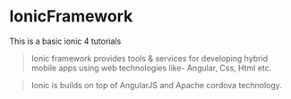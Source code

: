 # IonicFramework
This is a basic ionic 4 tutorials
>Ionic framework provides tools & services for developing hybrid mobile apps using web technologies like- Angular, Css, Html etc.

>Ionic is builds on top of AngularJS and Apache cordova technology.
